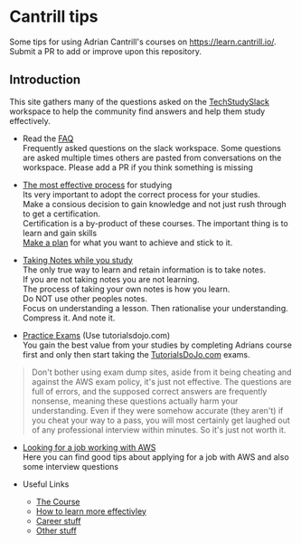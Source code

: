 # Cantrill tips
Some tips for using Adrian Cantrill's courses on https://learn.cantrill.io/. Submit a PR to add or improve upon this repository.

## Introduction
This site gathers many of the questions asked on the [TechStudySlack](https://techstudyslack.com/) workspace to help the community find answers and help them study effectively. 

* Read the [FAQ](FAQ.md)  
Frequently asked questions on the slack workspace. Some questions are asked multiple times others are pasted from conversations on the workspace. Please add a PR if you think something is missing

* [The most effective process](tips/process.md) for studying  
Its very important to adopt the correct process for your studies.  
Make a consious decision to gain knowledge and not just rush through to get a certification.  
Certification is a by-product of these courses. The important thing is to learn and gain skills  
[Make a plan](https://github.com/jjdarcy/cantrilltips/blob/main/tips/process.md#make-a-plan) for what you want to achieve and stick to it. 

* [Taking Notes while you study](tips/taking_notes.md)  
The only true way to learn and retain information is to take notes.  
If you are not taking notes you are not learning.  
The process of taking your own notes is how you learn.  
Do NOT use other peoples notes.  
Focus on understanding a lesson. Then rationalise your understanding. Compress it. And note it.

* [Practice Exams](tips/practice_exams.md) (Use tutorialsdojo.com)  
You gain the best value from your studies by completing Adrians course first and only then start taking the [TutorialsDoJo.com](tutorialsdojo.com)
exams.
> Don't bother using exam dump sites, aside from it being cheating and against the AWS exam policy, it's just not effective. The questions are full of errors, and the supposed correct answers are frequently nonsense, meaning these questions actually harm your understanding. Even if they were somehow accurate (they aren't) if you cheat your way to a pass, you will most certainly get laughed out of any professional interview within minutes. So it's just not worth it.

* [Looking for a job working with AWS](AWSJobs.md)  
Here you can find good tips about applying for a job with AWS and also some interview questions

* Useful Links  
  * [The Course](tips/the_course.md) 
  * [How to learn more effectivley](tips/learn_links.md) 
  * [Career stuff](tips/career_links.md)
  * [Other stuff](tips/other_stuff_links.md)

